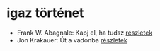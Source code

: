 # igaz történet

- Frank W. Abagnale: Kapj el, ha tudsz [részletek](../_details/Frank%20W.%20Abagnale.md#id_669)
- Jon Krakauer: Út a vadonba [részletek](../_details/Jon%20Krakauer.md#id_797)
